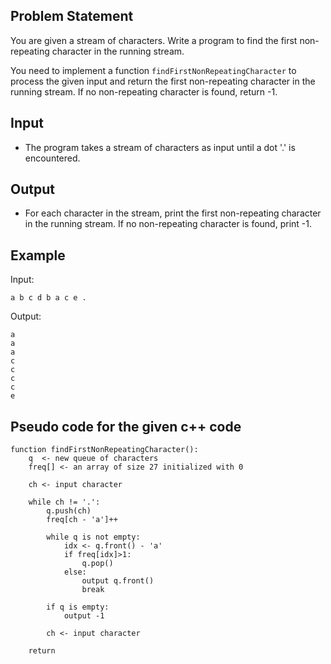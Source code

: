 ## Problem Statement
You are given a stream of characters. Write a program to find the first non-repeating character in the running stream.

You need to implement a function `findFirstNonRepeatingCharacter` to process the given input and return the first non-repeating character in the running stream. If no non-repeating character is found, return -1.

## Input
- The program takes a stream of characters as input until a dot '.' is encountered.

## Output
- For each character in the stream, print the first non-repeating character in the running stream. If no non-repeating character is found, print -1.

## Example
Input:
```
a b c d b a c e .
```

Output:
```
a
a
a
c
c
c
c
e
```

## Pseudo code for the given c++ code
``` 
function findFirstNonRepeatingCharacter():
    q  <- new queue of characters
    freq[] <- an array of size 27 initialized with 0
    
    ch <- input character
    
    while ch != '.':
        q.push(ch)
        freq[ch - 'a']++
        
        while q is not empty:
            idx <- q.front() - 'a'
            if freq[idx]>1:
                q.pop()
            else:
                output q.front()
                break
        
        if q is empty:
            output -1

        ch <- input character
    
    return
```